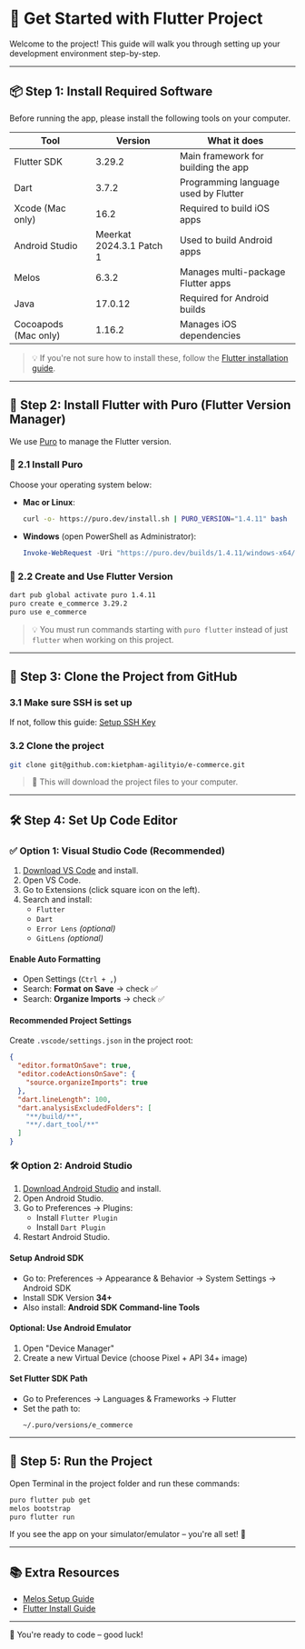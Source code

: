 # 🚀 Get Started with Flutter Project

Welcome to the project! This guide will walk you through setting up your development environment step-by-step.

---

## 📦 Step 1: Install Required Software

Before running the app, please install the following tools on your computer.

| Tool                 | Version                  | What it does                         |
| -------------------- | ------------------------ | ------------------------------------ |
| Flutter SDK          | 3.29.2                   | Main framework for building the app  |
| Dart                 | 3.7.2                    | Programming language used by Flutter |
| Xcode (Mac only)     | 16.2                     | Required to build iOS apps           |
| Android Studio       | Meerkat 2024.3.1 Patch 1 | Used to build Android apps           |
| Melos                | 6.3.2                    | Manages multi-package Flutter apps   |
| Java                 | 17.0.12                  | Required for Android builds          |
| Cocoapods (Mac only) | 1.16.2                   | Manages iOS dependencies             |

> 💡 If you're not sure how to install these, follow the [Flutter installation guide](https://docs.flutter.dev/get-started/install).

---

## 🔧 Step 2: Install Flutter with Puro (Flutter Version Manager)

We use [Puro](https://puro.dev) to manage the Flutter version.

### 🔹 2.1 Install Puro

Choose your operating system below:

- **Mac or Linux**:
  ```bash
  curl -o- https://puro.dev/install.sh | PURO_VERSION="1.4.11" bash
  ```

- **Windows** (open PowerShell as Administrator):
  ```powershell
  Invoke-WebRequest -Uri "https://puro.dev/builds/1.4.11/windows-x64/puro.exe" -OutFile "$env:temp\\puro.exe"; &"$env:temp\\puro.exe" install-puro --promote
  ```

### 🔹 2.2 Create and Use Flutter Version

```bash
dart pub global activate puro 1.4.11
puro create e_commerce 3.29.2
puro use e_commerce
```

> 💡 You must run commands starting with `puro flutter` instead of just `flutter` when working on this project.

---

## 🔑 Step 3: Clone the Project from GitHub

### 3.1 Make sure SSH is set up

If not, follow this guide: [Setup SSH Key](https://docs.github.com/en/authentication/connecting-to-github-with-ssh/adding-a-new-ssh-key-to-your-github-account)

### 3.2 Clone the project

```bash
git clone git@github.com:kietpham-agilityio/e-commerce.git
```

> 📝 This will download the project files to your computer.

---

## 🛠 Step 4: Set Up Code Editor

### ✅ Option 1: Visual Studio Code (Recommended)

1. [Download VS Code](https://code.visualstudio.com/) and install.
2. Open VS Code.
3. Go to Extensions (click square icon on the left).
4. Search and install:
   - `Flutter`
   - `Dart`
   - `Error Lens` *(optional)*
   - `GitLens` *(optional)*

#### Enable Auto Formatting

- Open Settings (`Ctrl + ,`)
- Search: **Format on Save** → check ✅
- Search: **Organize Imports** → check ✅

#### Recommended Project Settings

Create `.vscode/settings.json` in the project root:

```json
{
  "editor.formatOnSave": true,
  "editor.codeActionsOnSave": {
    "source.organizeImports": true
  },
  "dart.lineLength": 100,
  "dart.analysisExcludedFolders": [
    "**/build/**",
    "**/.dart_tool/**"
  ]
}
```

### 🛠 Option 2: Android Studio

1. [Download Android Studio](https://developer.android.com/studio) and install.
2. Open Android Studio.
3. Go to Preferences → Plugins:
   - Install `Flutter Plugin`
   - Install `Dart Plugin`
4. Restart Android Studio.

#### Setup Android SDK

- Go to: Preferences → Appearance & Behavior → System Settings → Android SDK
- Install SDK Version **34+**
- Also install: **Android SDK Command-line Tools**

#### Optional: Use Android Emulator

1. Open "Device Manager"
2. Create a new Virtual Device (choose Pixel + API 34+ image)

#### Set Flutter SDK Path

- Go to Preferences → Languages & Frameworks → Flutter
- Set the path to:
  ```
  ~/.puro/versions/e_commerce
  ```

---

## 🧪 Step 5: Run the Project

Open Terminal in the project folder and run these commands:

```bash
puro flutter pub get
melos bootstrap
puro flutter run
```

If you see the app on your simulator/emulator – you're all set! 🎉

---

## 📚 Extra Resources

- [Melos Setup Guide](melos_guide.md)
- [Flutter Install Guide](https://docs.flutter.dev/get-started/install)

---

🙌 You're ready to code – good luck!
